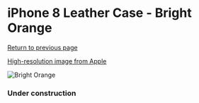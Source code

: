 # iPhone 8 Leather Case - Bright Orange

[Return to previous page](/iphone_7)

[High-resolution image from Apple](https://store.storeimages.cdn-apple.com/8756/as-images.apple.com/is/MRG82?wid=4500&hei=4500&fmt=png)

<div style="width: 384px"><img src="/everysource/MRG82.png" alt="Bright Orange"></div>

### Under construction
